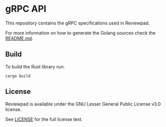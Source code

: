 # gRPC API

This repository contains the gRPC specifications used in Reviewpad.

For more information on how to generate the Golang sources check the [README.md](go/README.md).

## Build

To build the Rust library run:

```
cargo build
```

## License

Reviewpad is available under the GNU Lesser General Public License v3.0 license.

See [LICENSE](LICENSE) for the full license text.
